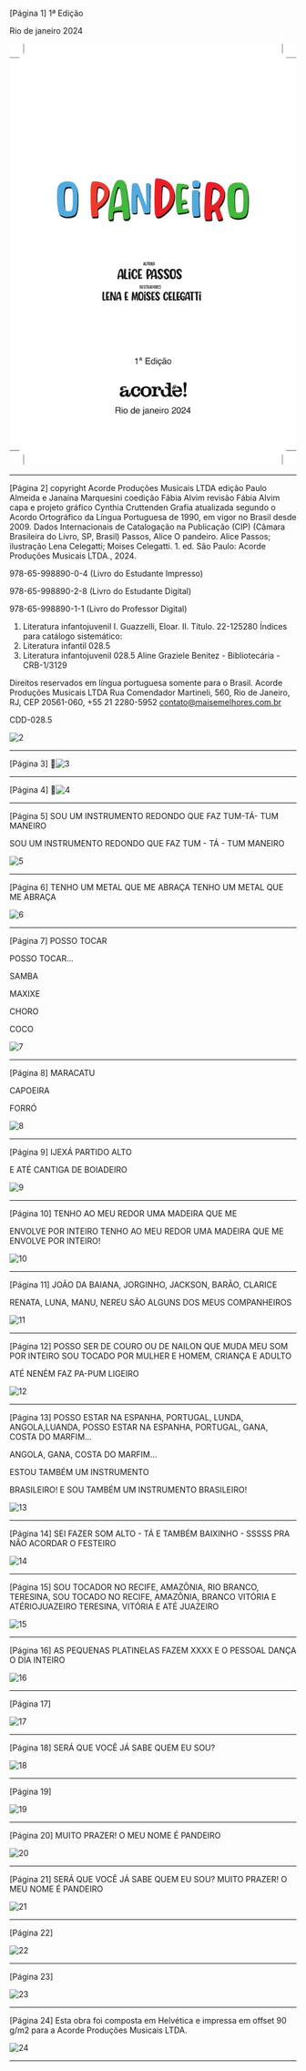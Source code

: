 [Página 1]
1ª Edição

Rio de janeiro 2024

![1](./img/page_1-01.jpg)

---

[Página 2]
copyright Acorde Produções Musicais LTDA
edição Paulo Almeida e Janaína Marquesini
coedição Fábia Alvim
revisão Fábia Alvim
capa e projeto gráfico Cynthia Cruttenden
Grafia atualizada segundo o Acordo Ortográfico da Língua
Portuguesa de 1990, em vigor no Brasil desde 2009.
Dados Internacionais de Catalogação na Publicação (CIP)
(Câmara Brasileira do Livro, SP, Brasil)
Passos, Alice
O pandeiro. Alice Passos; ilustração Lena Celegatti;
Moises Celegatti. 1. ed. São Paulo: Acorde Produções
Musicais LTDA., 2024.
		
978-65-998890-0-4 (Livro do Estudante Impresso)
		
978-65-998890-2-8 (Livro do Estudante Digital)
		
978-65-998890-1-1 (Livro do Professor Digital)
		
1. Literatura infantojuvenil I. Guazzelli, Eloar. II. Título.
22-125280
Índices para catálogo sistemático:
1. Literatura infantil 028.5
2. Literatura infantojuvenil 028.5
Aline Graziele Benitez - Bibliotecária - CRB-1/3129

Direitos reservados em língua
portuguesa somente para o Brasil.
Acorde Produções Musicais LTDA
Rua Comendador Martineli, 560,
Rio de Janeiro, RJ, CEP 20561-060, +55 21 2280-5952
contato@maisemelhores.com.br

CDD-028.5

![2](./img/page_2-01.jpg)

---

[Página 3]
![3](./img/page_3-01.jpg)

---

[Página 4]
![4](./img/page_4-01.jpg)

---

[Página 5]
SOU UM INSTRUMENTO REDONDO
QUE FAZ TUM-TÁ- TUM MANEIRO

SOU UM INSTRUMENTO REDONDO
QUE FAZ TUM - TÁ - TUM MANEIRO



![5](./img/page_5-01.jpg)

---

[Página 6]
TENHO UM METAL
QUE ME ABRAÇA
TENHO UM METAL
QUE ME ABRAÇA


![6](./img/page_6-01.jpg)

---

[Página 7]
POSSO TOCAR

POSSO TOCAR...

SAMBA

MAXIXE

CHORO

COCO


![7](./img/page_7-01.jpg)

---

[Página 8]
MARACATU

CAPOEIRA


FORRÓ

![8](./img/page_8-01.jpg)

---

[Página 9]
IJEXÁ
PARTIDO ALTO

E ATÉ CANTIGA
DE BOIADEIRO


![9](./img/page_9-01.jpg)

---

[Página 10]
TENHO AO MEU REDOR
UMA MADEIRA QUE ME

ENVOLVE POR INTEIRO
TENHO AO MEU REDOR UMA MADEIRA
QUE ME ENVOLVE POR INTEIRO!


![10](./img/page_10-01.jpg)

---

[Página 11]
JOÃO DA BAIANA,
JORGINHO, JACKSON,
BARÃO, CLARICE

RENATA, LUNA, MANU, NEREU
SÃO ALGUNS DOS MEUS
COMPANHEIROS


![11](./img/page_11-01.jpg)

---

[Página 12]
POSSO SER DE COURO OU DE NAILON
QUE MUDA MEU SOM POR INTEIRO
SOU TOCADO POR MULHER
E HOMEM, CRIANÇA E ADULTO

ATÉ NENÉM
FAZ PA-PUM
LIGEIRO

![12](./img/page_12-01.jpg)

---

[Página 13]
POSSO ESTAR NA ESPANHA,
PORTUGAL,
LUNDA,
ANGOLA,LUANDA,
POSSO ESTAR
NA ESPANHA,
PORTUGAL,
GANA, COSTA DO MARFIM...

ANGOLA, GANA, COSTA DO MARFIM…

ESTOU TAMBÉM UM INSTRUMENTO

BRASILEIRO!
E SOU TAMBÉM UM
INSTRUMENTO BRASILEIRO!


![13](./img/page_13-01.jpg)

---

[Página 14]
SEI FAZER SOM ALTO - TÁ
E TAMBÉM BAIXINHO - SSSSS
PRA NÃO ACORDAR O FESTEIRO


![14](./img/page_14-01.jpg)

---

[Página 15]
SOU TOCADOR NO RECIFE,
AMAZÔNIA,
RIO
BRANCO,
TERESINA,
SOU
TOCADO
NO RECIFE,
AMAZÔNIA,
BRANCO
VITÓRIA
E ATÉRIOJUAZEIRO
TERESINA, VITÓRIA
E ATÉ JUAZEIRO


![15](./img/page_15-01.jpg)

---

[Página 16]
AS PEQUENAS PLATINELAS
FAZEM XXXX E O PESSOAL
DANÇA O DIA INTEIRO


![16](./img/page_16-01.jpg)

---

[Página 17]

![17](./img/page_17-01.jpg)

---

[Página 18]
SERÁ QUE VOCÊ
JÁ SABE QUEM
EU SOU?


![18](./img/page_18-01.jpg)

---

[Página 19]

![19](./img/page_19-01.jpg)

---

[Página 20]
MUITO PRAZER!
O MEU NOME
É PANDEIRO


![20](./img/page_20-01.jpg)

---

[Página 21]
SERÁ QUE VOCÊ JÁ SABE QUEM EU SOU?
MUITO PRAZER! O MEU NOME É PANDEIRO


![21](./img/page_21-01.jpg)

---

[Página 22]


![22](./img/page_22-01.jpg)

---

[Página 23]




![23](./img/page_23-01.jpg)

---

[Página 24]
Esta obra foi composta em Helvética
e impressa em offset 90 g/m2
para a Acorde Produções Musicais LTDA.

![24](./img/page_24-01.jpg)

---


